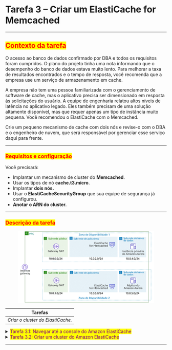 # Tarefa 3 – Criar um ElastiCache for Memcached

***

## <mark style="color:red;">**Contexto da tarefa**</mark>

O acesso ao banco de dados confirmado por DBA e todos os requisitos foram cumpridos. O plano do projeto tinha uma nota informando que o desempenho do banco de dados estava muito lento. Para melhorar a taxa de resultados encontrados e o tempo de resposta, você recomenda que a empresa use um serviço de armazenamento em cache.&#x20;

A empresa não tem uma pessoa familiarizada com o gerenciamento de software de cache, mas o aplicativo precisa ser dimensionado em resposta às solicitações do usuário. A equipe de engenharia relatou altos níveis de latência no aplicativo legado. Eles também precisam de uma solução altamente disponível, mas que requer apenas um tipo de instância muito pequena. Você recomendou o ElastiCache com o Memcached.&#x20;

Crie um pequeno mecanismo de cache com dois nós e revise-o com o DBA e o engenheiro de nuvem, que será responsável por gerenciar esse serviço daqui para frente.

***

### <mark style="color:red;">**Requisitos e configuração**</mark>

Você precisará:

* Implantar um mecanismo de cluster do **Memcached**.
* Usar os tipos de nó **cache.t3.micro**.
* Implantar **dois nós.**
* Usar o **ElastiCacheSecurityGroup** que sua equipe de segurança já configurou.
* **Anotar o ARN do cluster.**

***

### <mark style="color:red;">**Descrição da tarefa**</mark>

<figure><img src="../../.gitbook/assets/image (4) (1) (1).png" alt=""><figcaption></figcaption></figure>

| Tarefas                           |
| --------------------------------- |
| _Criar o cluster do ElastiCache._ |

<details>

<summary><mark style="color:purple;">Tarefa 3.1: Navegar até a console do Amazon ElastiCache</mark></summary>

1. No AWS Management Console, no menu Services (Serviços), selecione ElastiCache.

* _Observação: você também pode pesquisar por ElastiCache na barra de pesquisa unificada na parte superior de console._

</details>

<details>

<summary><mark style="color:purple;">Tarefa 3.2: Criar um cluster do Amazon ElastiCache</mark></summary>

1. Selecione o botão **Get Started Now** (Começar agora).
   * A página **Create your Amazon ElastiCache cluster** (Criar o cluster do Amazon ElastiCache) será exibida.
2. Selecione a opção **Memcached** em **Cluster engine** (Mecanismo do cluster).
3. Verifique se a opção **Amazon Cloud** (Nuvem da Amazon) está selecionada na seção **Location** (Localização).
4. Na seção de configurações do Memcached, configure o seguinte:
   * **Nome:** _MyWPCache_
   * **Tipo de nó**
     * Selecione o menu suspenso.
     * A janela **select node type** (Selecionar tipo de nó) é exibida.
     * Selecione a guia chamada **t3**.
     * Selecione a opção **cache.t3.micro**.
     * Selecione o botão **Save** (Salvar).
   * **Número de nós** 2
5. Expanda a seção de configurações **Advanced Memcached** (Memcached avançado).
6. Configure os itens a seguir na seção de configurações Advanced Memcached:
   * **Grupo de sub-rede:** _elasticachesubnetgroup_\

   * **Colocação das zonas de disponibilidade:** selecione a opção _Select zones_ (Selecionar zonsa).
   * **Security Groups:** selecione o _ícone de edição_.&#x20;
     * Selecione o Security group chamado **ElastiCacheSecurityGroup**.
     * Desmarque **default** (padrão).
     * Selecione o botão **Save** (Salvar).
   * Tags:&#x20;
     * **Chave:** _Nome_
     * **Valor:** _MyWPCache_
7. Selecione o botão **Create** (Criar).

O status do ElastiCache será **available** (disponível) após alguns minutos. Não é necessário esperar.

</details>

***
